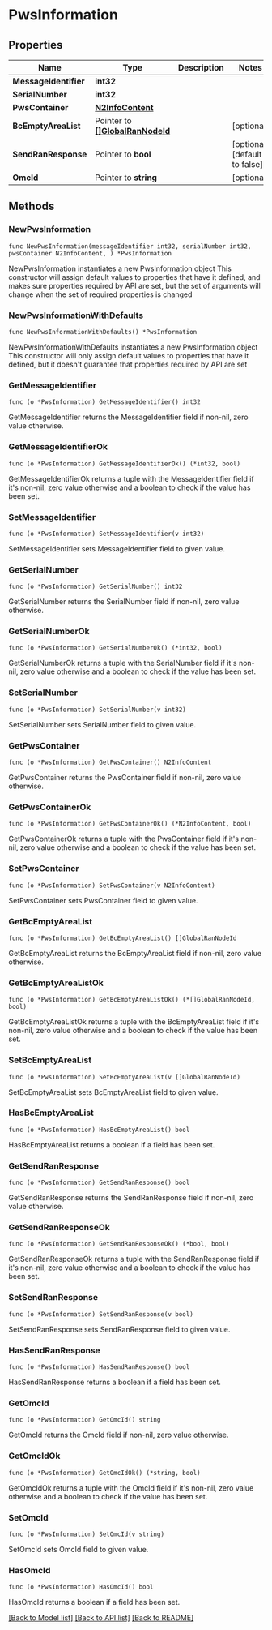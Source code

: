# PwsInformation

## Properties

Name | Type | Description | Notes
------------ | ------------- | ------------- | -------------
**MessageIdentifier** | **int32** |  | 
**SerialNumber** | **int32** |  | 
**PwsContainer** | [**N2InfoContent**](N2InfoContent.md) |  | 
**BcEmptyAreaList** | Pointer to [**[]GlobalRanNodeId**](GlobalRanNodeId.md) |  | [optional] 
**SendRanResponse** | Pointer to **bool** |  | [optional] [default to false]
**OmcId** | Pointer to **string** |  | [optional] 

## Methods

### NewPwsInformation

`func NewPwsInformation(messageIdentifier int32, serialNumber int32, pwsContainer N2InfoContent, ) *PwsInformation`

NewPwsInformation instantiates a new PwsInformation object
This constructor will assign default values to properties that have it defined,
and makes sure properties required by API are set, but the set of arguments
will change when the set of required properties is changed

### NewPwsInformationWithDefaults

`func NewPwsInformationWithDefaults() *PwsInformation`

NewPwsInformationWithDefaults instantiates a new PwsInformation object
This constructor will only assign default values to properties that have it defined,
but it doesn't guarantee that properties required by API are set

### GetMessageIdentifier

`func (o *PwsInformation) GetMessageIdentifier() int32`

GetMessageIdentifier returns the MessageIdentifier field if non-nil, zero value otherwise.

### GetMessageIdentifierOk

`func (o *PwsInformation) GetMessageIdentifierOk() (*int32, bool)`

GetMessageIdentifierOk returns a tuple with the MessageIdentifier field if it's non-nil, zero value otherwise
and a boolean to check if the value has been set.

### SetMessageIdentifier

`func (o *PwsInformation) SetMessageIdentifier(v int32)`

SetMessageIdentifier sets MessageIdentifier field to given value.


### GetSerialNumber

`func (o *PwsInformation) GetSerialNumber() int32`

GetSerialNumber returns the SerialNumber field if non-nil, zero value otherwise.

### GetSerialNumberOk

`func (o *PwsInformation) GetSerialNumberOk() (*int32, bool)`

GetSerialNumberOk returns a tuple with the SerialNumber field if it's non-nil, zero value otherwise
and a boolean to check if the value has been set.

### SetSerialNumber

`func (o *PwsInformation) SetSerialNumber(v int32)`

SetSerialNumber sets SerialNumber field to given value.


### GetPwsContainer

`func (o *PwsInformation) GetPwsContainer() N2InfoContent`

GetPwsContainer returns the PwsContainer field if non-nil, zero value otherwise.

### GetPwsContainerOk

`func (o *PwsInformation) GetPwsContainerOk() (*N2InfoContent, bool)`

GetPwsContainerOk returns a tuple with the PwsContainer field if it's non-nil, zero value otherwise
and a boolean to check if the value has been set.

### SetPwsContainer

`func (o *PwsInformation) SetPwsContainer(v N2InfoContent)`

SetPwsContainer sets PwsContainer field to given value.


### GetBcEmptyAreaList

`func (o *PwsInformation) GetBcEmptyAreaList() []GlobalRanNodeId`

GetBcEmptyAreaList returns the BcEmptyAreaList field if non-nil, zero value otherwise.

### GetBcEmptyAreaListOk

`func (o *PwsInformation) GetBcEmptyAreaListOk() (*[]GlobalRanNodeId, bool)`

GetBcEmptyAreaListOk returns a tuple with the BcEmptyAreaList field if it's non-nil, zero value otherwise
and a boolean to check if the value has been set.

### SetBcEmptyAreaList

`func (o *PwsInformation) SetBcEmptyAreaList(v []GlobalRanNodeId)`

SetBcEmptyAreaList sets BcEmptyAreaList field to given value.

### HasBcEmptyAreaList

`func (o *PwsInformation) HasBcEmptyAreaList() bool`

HasBcEmptyAreaList returns a boolean if a field has been set.

### GetSendRanResponse

`func (o *PwsInformation) GetSendRanResponse() bool`

GetSendRanResponse returns the SendRanResponse field if non-nil, zero value otherwise.

### GetSendRanResponseOk

`func (o *PwsInformation) GetSendRanResponseOk() (*bool, bool)`

GetSendRanResponseOk returns a tuple with the SendRanResponse field if it's non-nil, zero value otherwise
and a boolean to check if the value has been set.

### SetSendRanResponse

`func (o *PwsInformation) SetSendRanResponse(v bool)`

SetSendRanResponse sets SendRanResponse field to given value.

### HasSendRanResponse

`func (o *PwsInformation) HasSendRanResponse() bool`

HasSendRanResponse returns a boolean if a field has been set.

### GetOmcId

`func (o *PwsInformation) GetOmcId() string`

GetOmcId returns the OmcId field if non-nil, zero value otherwise.

### GetOmcIdOk

`func (o *PwsInformation) GetOmcIdOk() (*string, bool)`

GetOmcIdOk returns a tuple with the OmcId field if it's non-nil, zero value otherwise
and a boolean to check if the value has been set.

### SetOmcId

`func (o *PwsInformation) SetOmcId(v string)`

SetOmcId sets OmcId field to given value.

### HasOmcId

`func (o *PwsInformation) HasOmcId() bool`

HasOmcId returns a boolean if a field has been set.


[[Back to Model list]](../README.md#documentation-for-models) [[Back to API list]](../README.md#documentation-for-api-endpoints) [[Back to README]](../README.md)


